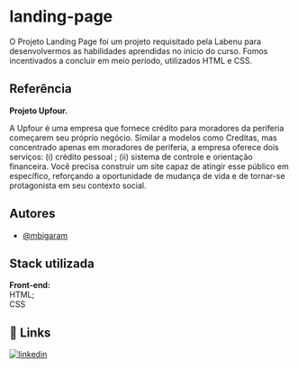 
# landing-page


O Projeto Landing Page foi um projeto requisitado pela Labenu para desenvolvermos as habilidades aprendidas no inicio do curso. Fomos incentivados a concluir em meio periodo, utilizados HTML e CSS.
## Referência

**Projeto Upfour.**

A Upfour é uma empresa que fornece crédito para moradores da periferia começarem seu próprio negócio. Similar a modelos como Creditas, mas concentrado apenas em moradores de periferia, a empresa oferece dois serviços: (i) crédito pessoal ; (ii) sistema de controle e orientação financeira. Você precisa construir um site capaz de atingir esse público em específico, reforçando a oportunidade de mudança de vida e de tornar-se protagonista em seu contexto social.
 


## Autores

- [@mbigaram](https://github.com/mbigaram)



## Stack utilizada

**Front-end:**  
HTML;  
CSS



## 🔗 Links
[![linkedin](https://img.shields.io/badge/linkedin-0A66C2?style=for-the-badge&logo=linkedin&logoColor=white)](https://www.linkedin.com/in/marcelo-bigaram/)





 


